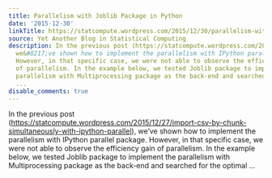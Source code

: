 ```yaml
---
title: Parallelism with Joblib Package in Python
date: '2015-12-30'
linkTitle: https://statcompute.wordpress.com/2015/12/30/parallelism-with-joblib-package-in-python/
source: Yet Another Blog in Statistical Computing
description: In the previous post (https://statcompute.wordpress.com/2015/12/27/import-csv-by-chunk-simultaneously-with-ipython-parallel),
  we&#8217;ve shown how to implement the parallelism with IPython parallel package.
  However, in that specific case, we were not able to observe the efficiency gain
  of parallelism. In the example below, we tested Joblib package to implement the
  parallelism with Multiprocessing package as the back-end and searched for the optimal
  ...
disable_comments: true
---
```

In the previous post (https://statcompute.wordpress.com/2015/12/27/import-csv-by-chunk-simultaneously-with-ipython-parallel), we&#8217;ve shown how to implement the parallelism with IPython parallel package. However, in that specific case, we were not able to observe the efficiency gain of parallelism. In the example below, we tested Joblib package to implement the parallelism with Multiprocessing package as the back-end and searched for the optimal ...